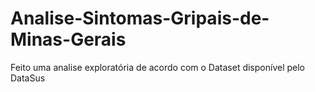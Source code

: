 # Analise-Sintomas-Gripais-de-Minas-Gerais
Feito uma analise exploratória de acordo com o Dataset disponível pelo DataSus
